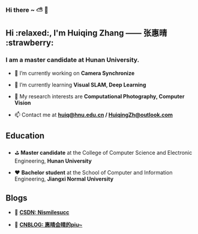### Hi there ~ :partly_sunny: :jack_o_lantern:

<h2>Hi :relaxed:, I'm Huiqing Zhang —— 张惠晴 :strawberry: </h2>
<h3>I am a master candidate at Hunan University.</h3>

- 🔭 I’m currently working on **Camera Synchronize**

- 🌱 I’m currently learning **Visual SLAM, Deep Learning**

- :cherries: My research interests are **Computational Photography, Computer Vision**

- 📫 Contact me at **huiq@hnu.edu.cn / HuiqingZh@outlook.com**

<h2>Education</h2>

- :golf: **Master candidate** at the College of Computer Science and Electronic Engineering, **Hunan University**

- :hearts: **Bachelor student** at the School of Computer and Information Engineering, **Jiangxi Normal University**

<h2>Blogs</h2>

- :tomato: **[CSDN: Nismilesucc](https://blog.csdn.net/Nismilesucc?spm=1001.2101.3001.5343)**

- :candy: **[CNBLOG: 惠晴会晴的piu~](https://www.cnblogs.com/huihuipiuki/)**





